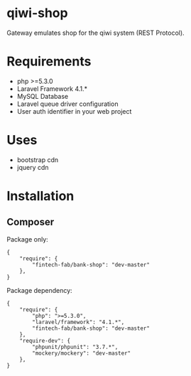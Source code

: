 qiwi-shop
=========

Gateway emulates shop for the qiwi system (REST Protocol).

# Requirements

- php >=5.3.0
- Laravel Framework 4.1.*
- MySQL Database
- Laravel queue driver configuration
- User auth identifier in your web project

# Uses

- bootstrap cdn
- jquery cdn

# Installation

## Composer

Package only:

    {
        "require": {
            "fintech-fab/bank-shop": "dev-master"
        },
    }

Package dependency:

    {
        "require": {
	        "php": ">=5.3.0",
	        "laravel/framework": "4.1.*",
            "fintech-fab/bank-shop": "dev-master"
        },
	    "require-dev": {
		    "phpunit/phpunit": "3.7.*",
		    "mockery/mockery": "dev-master"
	    },
    }
